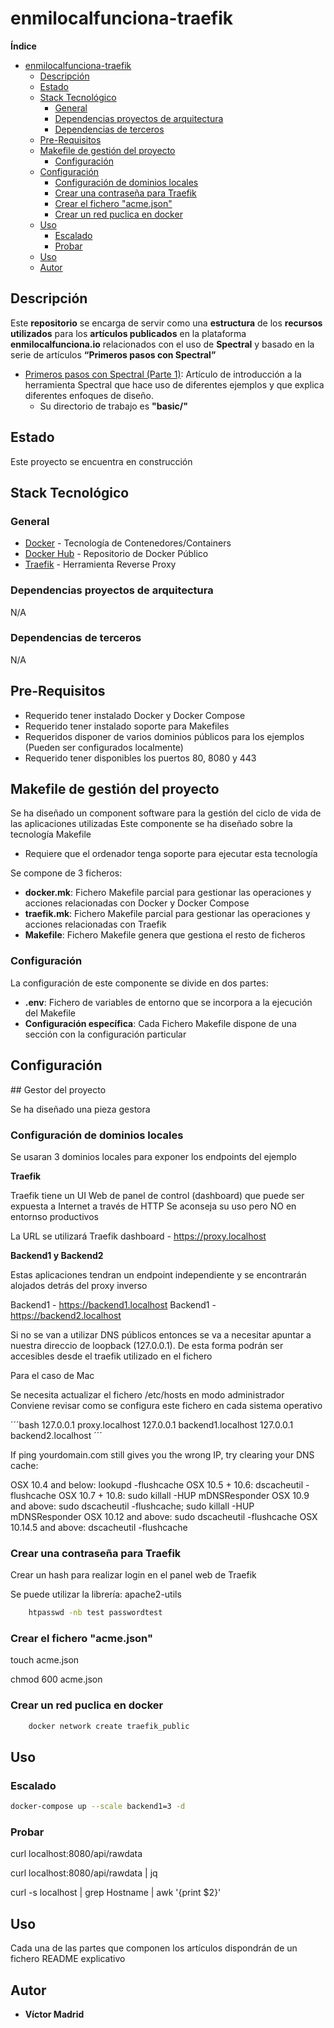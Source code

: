 # enmilocalfunciona-traefik




**Índice**

- [enmilocalfunciona-traefik](#enmilocalfunciona-traefik)
  - [Descripción](#descripción)
  - [Estado](#estado)
  - [Stack Tecnológico](#stack-tecnológico)
    - [General](#general)
    - [Dependencias proyectos de arquitectura](#dependencias-proyectos-de-arquitectura)
    - [Dependencias de terceros](#dependencias-de-terceros)
  - [Pre-Requisitos](#pre-requisitos)
  - [Makefile de gestión del proyecto](#makefile-de-gestión-del-proyecto)
    - [Configuración](#configuración)
  - [Configuración](#configuración-1)
    - [Configuración de dominios locales](#configuración-de-dominios-locales)
    - [Crear una contraseña para Traefik](#crear-una-contraseña-para-traefik)
    - [Crear el fichero "acme.json"](#crear-el-fichero-acmejson)
    - [Crear un red puclica en docker](#crear-un-red-puclica-en-docker)
  - [Uso](#uso)
    - [Escalado](#escalado)
    - [Probar](#probar)
  - [Uso](#uso-1)
  - [Autor](#autor)





## Descripción

Este **repositorio** se encarga de servir como una **estructura** de los **recursos utilizados** para los **artículos publicados** en la plataforma **enmilocalfunciona.io** relacionados con el uso de **Spectral** y basado en la serie de artículos **“Primeros pasos con Spectral”**

* [Primeros pasos con Spectral (Parte 1)](https://www.enmilocalfunciona.io/primeros-pasos-con-spectral/): Artículo de introducción a la herramienta Spectral que hace uso de diferentes ejemplos y que explica diferentes enfoques de diseño.
  * Su directorio de trabajo es **"basic/"**





## Estado

Este proyecto se encuentra en construcción





## Stack Tecnológico

### General

* [Docker](https://www.docker.com/) - Tecnología de Contenedores/Containers
* [Docker Hub](https://hub.docker.com/) - Repositorio de Docker Público
* [Traefik](xxx) - Herramienta Reverse Proxy


### Dependencias proyectos de arquitectura

N/A


### Dependencias de terceros

N/A





## Pre-Requisitos

* Requerido tener instalado Docker y Docker Compose
* Requerido tener instalado soporte para Makefiles
* Requeridos disponer de varios dominios públicos para los ejemplos (Pueden ser configurados localmente)
* Requerido tener disponibles los puertos 80, 8080 y 443





## Makefile de gestión del proyecto

Se ha diseñado un component software para la gestión del ciclo de vida de las aplicaciones utilizadas
Este componente se ha diseñado sobre la tecnología Makefile

* Requiere que el ordenador tenga soporte para ejecutar esta tecnología

Se compone de 3 ficheros:

* **docker.mk**: Fichero Makefile parcial para gestionar las operaciones y acciones relacionadas con Docker y Docker Compose
* **traefik.mk**: Fichero Makefile parcial para gestionar las operaciones y acciones relacionadas con Traefik
* **Makefile**: Fichero Makefile genera que gestiona el resto de ficheros

### Configuración

La configuración de este componente se divide en dos partes:

* **.env**: Fichero de variables de entorno que se incorpora a la ejecución del Makefile
* **Configuración específica**: Cada Fichero Makefile dispone de una sección con la configuración particular





## Configuración

## Gestor del proyecto

Se ha diseñado una pieza gestora 

### Configuración de dominios locales

Se usaran 3 dominios locales para exponer los endpoints del ejemplo

**Traefik**

Traefik tiene un UI Web de panel de control (dashboard) que puede ser expuesta a Internet a través de HTTP
Se aconseja su uso pero NO en entornso productivos

La URL se utilizará
Traefik dashboard - https://proxy.localhost

**Backend1 y Backend2**

Estas aplicaciones tendran un endpoint independiente y se encontrarán alojados detrás del proxy inverso

Backend1 - https://backend1.localhost
Backend1 - https://backend2.localhost

Si no se van a utilizar DNS públicos entonces se va a necesitar apuntar a nuestra direccio de loopback (127.0.0.1). De esta forma podrán ser accesibles desde el traefik utilizado en el fichero

Para el caso de Mac

Se necesita actualizar el fichero /etc/hosts en modo administrador
Conviene revisar como se configura este fichero en cada sistema operativo

´´´bash
127.0.0.1 proxy.localhost
127.0.0.1 backend1.localhost
127.0.0.1 backend2.localhost
´´´



If ping yourdomain.com still gives you the wrong IP, try clearing your DNS cache:

OSX 10.4 and below: lookupd -flushcache
OSX 10.5 + 10.6: dscacheutil -flushcache
OSX 10.7 + 10.8: sudo killall -HUP mDNSResponder
OSX 10.9 and above: sudo dscacheutil -flushcache; sudo killall -HUP mDNSResponder
OSX 10.12 and above: sudo dscacheutil -flushcache
OSX 10.14.5 and above: dscacheutil -flushcache



### Crear una contraseña para Traefik

Crear un hash para realizar login en el panel web de Traefik

Se puede utilizar la librería: apache2-utils


```bash
    htpasswd -nb test passwordtest
```

### Crear el fichero "acme.json"

touch acme.json

chmod 600 acme.json


### Crear un red puclica en docker

```bash
    docker network create traefik_public
```


## Uso

### Escalado

```bash
docker-compose up --scale backend1=3 -d
```

### Probar

curl localhost:8080/api/rawdata

curl localhost:8080/api/rawdata | jq

curl -s localhost | grep Hostname | awk '{print $2}'






## Uso

Cada una de las partes que componen los artículos dispondrán de un fichero README explicativo





## Autor

* **Víctor Madrid**